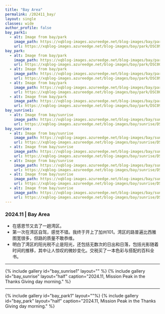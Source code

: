 ```yaml
---
title: "Bay Area"
permalink: /202411_bay/
layout: single
classes: wide
author_profile: false
bay_park1:
  - alt: Image from bay/park
    image_path: https://xqblog-images.azureedge.net/blog-images/bay/park/DSC09960.webp
    url: https://xqblog-images.azureedge.net/blog-images/bay/park/DSC09960.webp
bay_park:
  - alt: Image from bay/park
    image_path: https://xqblog-images.azureedge.net/blog-images/bay/park/DSC00019.webp
    url: https://xqblog-images.azureedge.net/blog-images/bay/park/DSC00019.webp
  - alt: Image from bay/park
    image_path: https://xqblog-images.azureedge.net/blog-images/bay/park/DSC09984.webp
    url: https://xqblog-images.azureedge.net/blog-images/bay/park/DSC09984.webp
  - alt: Image from bay/park
    image_path: https://xqblog-images.azureedge.net/blog-images/bay/park/DSC00013.webp
    url: https://xqblog-images.azureedge.net/blog-images/bay/park/DSC00013.webp
  - alt: Image from bay/park
    image_path: https://xqblog-images.azureedge.net/blog-images/bay/park/DSC09969.webp
    url: https://xqblog-images.azureedge.net/blog-images/bay/park/DSC09969.webp
bay_sunrise1:
  - alt: Image from bay/sunrise
    image_path: https://xqblog-images.azureedge.net/blog-images/bay/sunrise/DSC09937-Enhanced-NR.webp
    url: https://xqblog-images.azureedge.net/blog-images/bay/sunrise/DSC09937-Enhanced-NR.webp
bay_sunrise:
  - alt: Image from bay/sunrise
    image_path: https://xqblog-images.azureedge.net/blog-images/bay/sunrise/DSC09940.webp
    url: https://xqblog-images.azureedge.net/blog-images/bay/sunrise/DSC09940.webp
  - alt: Image from bay/sunrise
    image_path: https://xqblog-images.azureedge.net/blog-images/bay/sunrise/DSC09946.webp
    url: https://xqblog-images.azureedge.net/blog-images/bay/sunrise/DSC09946.webp
  - alt: Image from bay/sunrise
    image_path: https://xqblog-images.azureedge.net/blog-images/bay/sunrise/DSC09936-Enhanced-NR.webp
    url: https://xqblog-images.azureedge.net/blog-images/bay/sunrise/DSC09936-Enhanced-NR.webp
  - alt: Image from bay/sunrise
    image_path: https://xqblog-images.azureedge.net/blog-images/bay/sunrise/DSC09940-Enhanced-NR.webp
    url: https://xqblog-images.azureedge.net/blog-images/bay/sunrise/DSC09940-Enhanced-NR.webp
  - alt: Image from bay/sunrise
    image_path: https://xqblog-images.azureedge.net/blog-images/bay/sunrise/DSC09935.webp
    url: https://xqblog-images.azureedge.net/blog-images/bay/sunrise/DSC09935.webp
---
```


### 2024.11 | Bay Area
- 在感恩节又去了一趟湾区。
- 第一次在湾区自驾，感觉不错。我终于开上了加州101。湾区的路普遍比西雅图宽很多，但路的质量不敢恭维。
- 明白了湾区的阳光税不止是阳光，还包括无数次的日出和日落，包括光影随着时间的推移，其中让人惊叹的微妙变化。交税买了一本色彩与搭配的百科全书。

---

{% include gallery id="bay_sunrise1" layout="" %}
{% include gallery id="bay_sunrise" layout="half" caption="2024.11, Mission Peak in the Thanks Giving day morning." %}

---
{% include gallery id="bay_park1" layout=""%}
{% include gallery id="bay_park" layout="half" caption="2024.11, Mission Peak in the Thanks Giving day morning." %}

